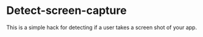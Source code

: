 Detect-screen-capture
=====================

This is a simple hack for detecting if a user takes a screen shot of your app.
